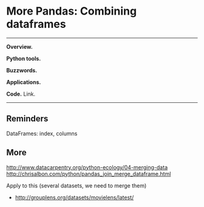 # More Pandas:  Combining dataframes 

---
**Overview.** 

**Python tools.**  

**Buzzwords.**  

**Applications.** 

**Code.** Link.  

---




## Reminders

DataFrames:  index, columns 



## More

http://www.datacarpentry.org/python-ecology/04-merging-data
http://chrisalbon.com/python/pandas_join_merge_dataframe.html

Apply to this (several datasets, we need to merge them)

* http://grouplens.org/datasets/movielens/latest/